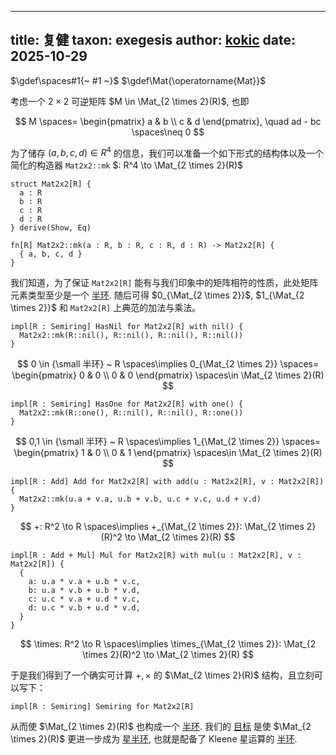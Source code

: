 
---
title: 复健
taxon: exegesis
author: [kokic](https://kokic.github.io)
date: 2025-10-29
---

$\gdef\spaces#1{~ #1 ~}$
$\gdef\Mat{\operatorname{Mat}}$

考虑一个 $2 \times 2$ 可逆矩阵 $M \in \Mat_{2 \times 2}(R)$, 也即

$$
M \spaces= \begin{pmatrix} a & b \\ c & d \end{pmatrix}, \quad ad - bc \spaces\neq 0
$$

为了储存 $(a,b,c,d) \in R^4$ 的信息，我们可以准备一个如下形式的结构体以及一个简化的构造器 `Mat2x2::mk` $: R^4 \to \Mat_{2 \times 2}(R)$

```mbt
struct Mat2x2[R] {
  a : R
  b : R
  c : R
  d : R
} derive(Show, Eq)

fn[R] Mat2x2::mk(a : R, b : R, c : R, d : R) -> Mat2x2[R] {
  { a, b, c, d }
}
```

我们知道，为了保证 `Mat2x2[R]` 能有与我们印象中的矩阵相符的性质，此处矩阵元素类型至少是一个 [半环](./traits.md). 随后可得 $0_{\Mat_{2 \times 2}}$, $1_{\Mat_{2 \times 2}}$ 和 `Mat2x2[R]` 上典范的加法与乘法。

```mbt
impl[R : Semiring] HasNil for Mat2x2[R] with nil() {
  Mat2x2::mk(R::nil(), R::nil(), R::nil(), R::nil())
}
```

$$ 0 \in {\small 半环} ~ R \spaces\implies 0_{\Mat_{2 \times 2}} \spaces= \begin{pmatrix} 0 & 0 \\ 0 &  0 \end{pmatrix} \spaces\in \Mat_{2 \times 2}(R) $$

```mbt
impl[R : Semiring] HasOne for Mat2x2[R] with one() {
  Mat2x2::mk(R::one(), R::nil(), R::nil(), R::one())
}
```

$$ 0,1 \in {\small 半环} ~ R \spaces\implies 1_{\Mat_{2 \times 2}} \spaces= \begin{pmatrix} 1 & 0 \\ 0 &  1 \end{pmatrix} \spaces\in \Mat_{2 \times 2}(R) $$


```mbt
impl[R : Add] Add for Mat2x2[R] with add(u : Mat2x2[R], v : Mat2x2[R]) {
  Mat2x2::mk(u.a + v.a, u.b + v.b, u.c + v.c, u.d + v.d)
}
```

$$ +: R^2 \to R \spaces\implies +_{\Mat_{2 \times 2}}: \Mat_{2 \times 2}(R)^2 \to \Mat_{2 \times 2}(R) $$

```mbt
impl[R : Add + Mul] Mul for Mat2x2[R] with mul(u : Mat2x2[R], v : Mat2x2[R]) {
  {
    a: u.a * v.a + u.b * v.c,
    b: u.a * v.b + u.b * v.d,
    c: u.c * v.a + u.d * v.c,
    d: u.c * v.b + u.d * v.d,
  }
}
```
$$ \times: R^2 \to R \spaces\implies \times_{\Mat_{2 \times 2}}: \Mat_{2 \times 2}(R)^2 \to \Mat_{2 \times 2}(R) $$

于是我们得到了一个确实可计算 $+, \times$ 的 $\Mat_{2 \times 2}(R)$ 结构，且立刻可以写下：

```mbt
impl[R : Semiring] Semiring for Mat2x2[R]
```

从而使 $\Mat_{2 \times 2}(R)$ 也构成一个 [半环](./traits.md). 我们的 [目标](./kira.md) 是使 $\Mat_{2 \times 2}(R)$ 更进一步成为 [星半环](./traits.md), 也就是配备了 Kleene 星运算的 [半环](./traits.md).
